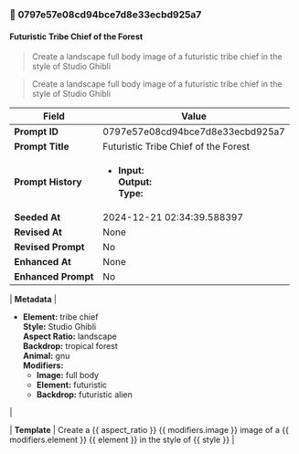 

### 📜 0797e57e08cd94bce7d8e33ecbd925a7

#### Futuristic Tribe Chief of the Forest

> Create a landscape full body image of a futuristic tribe chief in the style of Studio Ghibli

> Create a landscape full body image of a futuristic tribe chief in the style of Studio Ghibli

| Field          | Value                                                                                                                                                                      |
|----------------|----------------------------------------------------------------------------------------------------------------------------------------------------------------------------|
| **Prompt ID**  | 0797e57e08cd94bce7d8e33ecbd925a7                                                                                                                                                            |
| **Prompt Title**  | Futuristic Tribe Chief of the Forest                                                                                                                                                            |
| **Prompt History** | <ul><li>**Input:**  <br> **Output:**  <br> **Type:** </li></ul> |
| **Seeded At** | 2024-12-21 02:34:39.588397                                                                                                                                                   |
| **Revised At** | None                                                                                                                                                   |
| **Revised Prompt** | No                                                                                                                                                                      |
| **Enhanced At** | None                                                                                                                                                  |
| **Enhanced Prompt** | No                                                                                                                                                                    |

| **Metadata**   | <ul><li>**Element:** tribe chief <br> **Style:** Studio Ghibli <br> **Aspect Ratio:** landscape <br> **Backdrop:** tropical forest <br> **Animal:** gnu <br> **Modifiers:**<ul><li>**Image:** full body</li><li>**Element:** futuristic</li><li>**Backdrop:** futuristic alien</li></ul></li></ul> |

| **Template**   | Create a {{ aspect_ratio }} {{ modifiers.image }} image of a {{ modifiers.element }} {{ element }} in the style of {{ style }}                                                                                                                                           |




